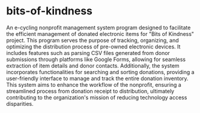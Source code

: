 # bits-of-kindness

An e-cycling nonprofit management system program designed to facilitate the efficient management of donated electronic items for "Bits of Kindness" project. This program serves the purpose of tracking, organizing, and optimizing the distribution process of pre-owned electronic devices. It includes features such as parsing CSV files generated from donor submissions through platforms like Google Forms, allowing for seamless extraction of item details and donor contacts. Additionally, the system incorporates functionalities for searching and sorting donations, providing a user-friendly interface to manage and track the entire donation inventory. This system aims to enhance the workflow of the nonprofit, ensuring a streamlined process from donation receipt to distribution, ultimately contributing to the organization's mission of reducing technology access disparities.
